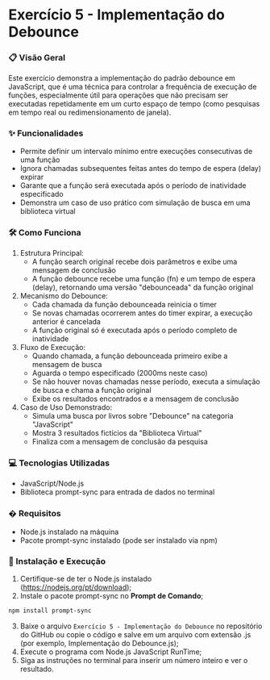 # Exercício 5 - Implementação do Debounce

### 📋 Visão Geral
Este exercício demonstra a implementação do padrão debounce em JavaScript, que é uma técnica para controlar a frequência de execução de funções, especialmente útil para operações que não precisam ser executadas repetidamente em um curto espaço de tempo (como pesquisas em tempo real ou redimensionamento de janela).

### ✨ Funcionalidades
- Permite definir um intervalo mínimo entre execuções consecutivas de uma função
- Ignora chamadas subsequentes feitas antes do tempo de espera (delay) expirar
- Garante que a função será executada após o período de inatividade especificado
- Demonstra um caso de uso prático com simulação de busca em uma biblioteca virtual

### 🛠️ Como Funciona
1. Estrutura Principal:
    - A função search original recebe dois parâmetros e exibe uma mensagem de conclusão
    - A função debounce recebe uma função (fn) e um tempo de espera (delay), retornando uma versão "debounceada" da função original
2. Mecanismo do Debounce:
    - Cada chamada da função debounceada reinicia o timer
    - Se novas chamadas ocorrerem antes do timer expirar, a execução anterior é cancelada
    - A função original só é executada após o período completo de inatividade
3. Fluxo de Execução:
    - Quando chamada, a função debounceada primeiro exibe a mensagem de busca
    - Aguarda o tempo especificado (2000ms neste caso)
    - Se não houver novas chamadas nesse período, executa a simulação de busca e chama a função original
    - Exibe os resultados encontrados e a mensagem de conclusão
4. Caso de Uso Demonstrado:
    - Simula uma busca por livros sobre "Debounce" na categoria "JavaScript"
    - Mostra 3 resultados fictícios da "Biblioteca Virtual"
    - Finaliza com a mensagem de conclusão da pesquisa

### 💻 Tecnologias Utilizadas
- JavaScript/Node.js
- Biblioteca prompt-sync para entrada de dados no terminal

### � Requisitos
- Node.js instalado na máquina
- Pacote prompt-sync instalado (pode ser instalado via npm)

### 🚀 Instalação e Execução
1. Certifique-se de ter o Node.js instalado (https://nodejs.org/pt/download);
2. Instale o pacote prompt-sync no **Prompt de Comando**;
```bash
npm install prompt-sync
```
3. Baixe o arquivo `Exercício 5 - Implementação do Debounce` no repositório do GitHub ou copie o código e salve em um arquivo com extensão .js (por exemplo, Implementação do Debounce.js);
4. Execute o programa com Node.js JavaScript RunTime;
5. Siga as instruções no terminal para inserir um número inteiro e ver o resultado.
